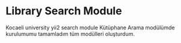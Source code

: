 
# Library Search Module    
Kocaeli university yii2 search module
Kütüphane Arama modülümde kurulumumu tamamladım tüm modülleri oluşturdum.
